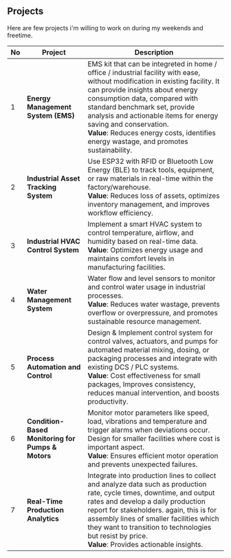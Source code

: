 ## Projects

Here are few projects i'm willing to work on during my weekends and freetime. 

| No  | Project                               | Description                                                                                                                                                                                                                                                                                                                                                                                      |
| --- | ------------------------------------- | ------------------------------------------------------------------------------------------------------------------------------------------------------------------------------------------------------------------------------------------------------------------------------------------------------------------------------------------------------------------------------------------------ |
| 1   | **Energy Management System (EMS)**    | EMS kit that can be integreted in home / office / industrial facility with ease, without modification in existing facility. It can provide insights about energy consumption data, compared with standard benchmark set, provide analysis and actionable items for energy saving and conservation. <br> **Value**: Reduces energy costs, identifies energy wastage, and promotes sustainability. |
| 2   | **Industrial Asset Tracking System**  | Use ESP32 with RFID or Bluetooth Low Energy (BLE) to track tools, equipment, or raw materials in real-time within the factory/warehouse.<br> **Value**: Reduces loss of assets, optimizes inventory management, and improves workflow efficiency.                                                                                                                                                |
| 3   | **Industrial HVAC Control System**    | Implement a smart HVAC system to control temperature, airflow, and humidity based on real-time data. <br>**Value**: Optimizes energy usage and maintains comfort levels in manufacturing facilities.                                                                                                                                                                                             |
| 4   | **Water Management System**           | Water flow and level sensors to monitor and control water usage in industrial processes. <br> **Value**: Reduces water wastage, prevents overflow or overpressure, and promotes sustainable resource management.                                                                                                                                                                                 |
| 5   | **Process Automation and Control**        | Design & Implement control system for control valves, actuators, and pumps for automated material mixing, dosing, or packaging processes and integrate with existing DCS / PLC systems. <br> **Value**: Cost effectiveness for small packages, Improves consistency, reduces manual intervention, and boosts productivity.                                                                       |
| 6   | **Condition-Based Monitoring for Pumps & Motors** | Monitor motor parameters like speed, load, vibrations and temperature and trigger alarms when deviations occur. Design for smaller facilities where cost is important aspect. <br>**Value**: Ensures efficient motor operation and prevents unexpected failures.                                                                                                                                 |
| 7   | **Real-Time Production Analytics**        | Integrate into production lines to collect and analyze data such as production rate, cycle times, downtime, and output rates and develop a daily production report for stakeholders. again, this is for assembly lines of smaller facilities which they want to transition to technologies but resist by price. <br> **Value**: Provides actionable insights.                                    |